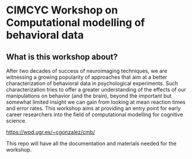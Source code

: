 # CIMCYC Workshop on Computational modelling of behavioral data

## What is this workshop about?
After two decades of success of neuroimaging techniques, we are witnessing a growing popularity of approaches that aim at a better characterization of behavioral data in psychological experiments. Such characterization tries to offer a greater understanding of the effects of our manipulations on behavior (and the brain), beyond the important but somewhat limited insight we can gain from looking at mean reaction times and error rates. This workshop aims at providing an entry point for early career researchers into the field of computational modelling for cognitive science.

https://wpd.ugr.es/~cgonzalez/cmb/

This repo will have all the documentation and materials needed for the workshop.

